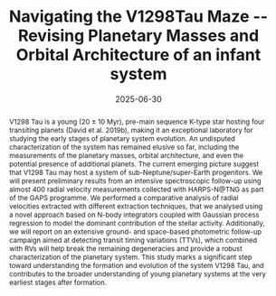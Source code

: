 ---
title: Navigating the V1298Tau Maze -- Revising Planetary Masses and Orbital Architecture of an infant system

event: The Sixth Workshop on Extremely Precise Radial Velocities (EPRV 6)
event_url: https://www.iastro.pt/research/conferences/eprv6/

location: Porto

summary: The Sixth Workshop on Extremely Precise Radial Velocities (EPRV 6)
abstract: V1298 Tau is a young (20 ± 10 Myr), pre-main sequence K-type star hosting four transiting planets (David et al. 2019b), making it an exceptional laboratory for studying the early stages of planetary system evolution. An undisputed characterization of the system has remained elusive so far, including the measurements of the planetary masses, orbital architecture, and even the potential presence of additional planets. The current emerging picture suggest that V1298 Tau may host a system of sub-Neptune/super-Earth progenitors. We will present preliminary results from an intensive spectroscopic follow-up using almost 400 radial velocity measurements collected with HARPS-N@TNG as part of the GAPS programme. We performed a comparative analysis of radial velocities extracted with different extraction techniques, that we analysed using a novel approach based on N-body integrators coupled with Gaussian process regression to model the dominant contribution of the stellar activity. Additionally, we will report on an extensive ground- and space-based photometric follow-up campaign aimed at detecting transit timing variations (TTVs), which combined with RVs will help break the remaining degeneracies and provide a robust characterization of the planetary system. This study marks a significant step toward understanding the formation and evolution of the system V1298 Tau, and contributes to the broader understanding of young planetary systems at the very earliest stages after formation.

# Talk start and end times.
#   End time can optionally be hidden by prefixing the line with `#`.
date: '2025-06-30'
#date_end: '2030-06-01T15:00:00Z'
all_day: false

# Schedule page publish date (NOT talk date).
publishDate: '2017-01-01T00:00:00Z'

authors:
  - admin

tags: []

# Is this a featured talk? (true/false)
featured: false

image:
  caption: 'Image credit: Elena Gol'
  focal_point: Right
#links:
#  - icon: twitter
#    icon_pack: fab
#    name: Follow
#    url: https://twitter.com/georgecushen
url_code: ''
url_pdf: ''
url_slides: ''
url_video: ''

# Markdown Slides (optional).
#   Associate this talk with Markdown slides.
#   Simply enter your slide deck's filename without extension.
#   E.g. `slides = "example-slides"` references `content/slides/example-slides.md`.
#   Otherwise, set `slides = ""`.
slides: ""

# Projects (optional).
#   Associate this post with one or more of your projects.
#   Simply enter your project's folder or file name without extension.
#   E.g. `projects = ["internal-project"]` references `content/project/deep-learning/index.md`.
#   Otherwise, set `projects = []`.
projects:
  - EPRV6


#{{% callout note %}}
#Click on the **Slides** button above to view the built-in slides feature.
#{{% /callout %}}

#Slides can be added in a few ways:

#- **Create** slides using Hugo Blox Builder's [_Slides_](https://docs.hugoblox.com/reference/content-types/) feature and link using `slides` parameter in the front matter of the talk file
#- **Upload** an existing slide deck to `static/` and link using `url_slides` parameter in the front matter of the talk file
#- **Embed** your slides (e.g. Google Slides) or presentation video on this page using [shortcodes](https://docs.hugoblox.com/reference/markdown/).

#Further event details, including [page elements](https://docs.hugoblox.com/reference/markdown/) such as image galleries, can be added to the body of this page.
---